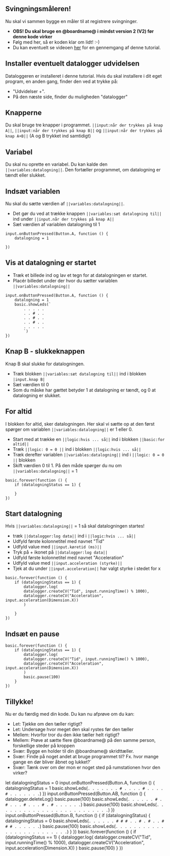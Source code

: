 ## Svingningsmåleren! 
Nu skal vi sammen bygge en måler til at registrere svingninger. 

* **OBS! Du skal bruge en @boardname@ i mindst version 2 (V2) før denne kode virker** 
* Følg med her, så er koden klar om lidt! :-) 
* Du kan eventuelt se videoen [her](http://example.com "testvideoen") for en gennemgang af denne tutorial.

## Installer eventuelt datalogger udvidelsen
Dataloggeren er installeret i denne tutorial. Hvis du skal installere i dit eget program, en anden gang, finder den ved at trykke på:
* "Udvidelser +". 
* På den næste side, finder du muligheden "datalogger"

## Knapperne
Du skal bruge tre knapper i programmet. `||input:når der trykkes på knap A||`, `||input:når der trykkes på knap B||` og `||input:når der trykkes på knap A+B||` (A og B trykket ind samtidigt) 

## Variabel 
Du skal nu oprette en variabel. Du kan kalde den `||variables:datalogning||`. Den fortæller programmet, om datalogning er tændt eller slukket. 

## Indsæt variablen 
Nu skal du sætte værdien af `||variables:datalogning||`. 
* Det gør du ved at trække knappen `||variables:sæt datalogning til||` ind under `||input.når der trykkes på knap A||`
* Sæt værdien af variablen datalogning til 1

```blocks
input.onButtonPressed(Button.A, function () {
    datalogning = 1
    
})
```

## Vis at datalogning er startet
* Træk et billede ind og lav et tegn for at datalogningen er startet. 
* Placér billedet under der hvor du sætter variablen `||variables:datalogning||`

```blocks
input.onButtonPressed(Button.A, function () {
    datalogning = 1
    basic.showLeds(`
        . . . . .
        . . # . .
        . . # . .
        . . # . .
        . . . . .
        `)
})
```

## Knap B - slukkeknappen
Knap B skal slukke for datalogningen. 
* Træk blokken `||variables:sæt datalogning til||` ind i blokken `|input.knap B|`
* Sæt værdien til 0
* Som du måske har gættet betyder 1 at datalogning er tændt, og 0 at datalogning er slukket.

## For altid
I blokken for altid, sker datalogningen. Her skal vi sætte op at den først spørger om variablen `||variables:datalogning||` er 1 eller 0. 
* Start med at trække en `||logic:hvis ... så||` ind i blokken `||basic:for altid||`
* Træk `||logic: 0 = 0 ||` ind i blokken `||logic:hvis ... så||` 
* Træk derefter variablen `||variables:datalogning||` ind i `||logic: 0 = 0 ||` blokken
* Skift værdien 0 til 1. På den måde spørger du nu om `||variables:datalogning||` = 1

```blocks
basic.forever(function () {
    if (datalogningStatus == 1) {

    }
})
```

## Start datalogning
Hvis `||variables:datalogning||` = 1 så skal datalogningen startes! 
* træk `||datalogger:log data||` ind i `||logic:hvis ... så||`
* Udfyld første kolonnetitel med navnet "Tid" 
* Udfyld value med `||input.køretid (ms)||`
* Tryk på + ikonet på `||datalogger:log data||`
* Udfyld første kolonnetitel med navnet "Acceleration" 
* Udfyld value med `||input.acceleration (styrke)||`
* Tjek at du under `||input.acceleration||` har valgt styrke i stedet for x 
 
```blocks
basic.forever(function () {
    if (datalogningStatus == 1) {
        datalogger.log(
        datalogger.createCV("Tid", input.runningTime() % 1000),
        datalogger.createCV("Acceleration", input.acceleration(Dimension.X))
        )
   
    }
})
```


## Indsæt en pause
```blocks
basic.forever(function () {
    if (datalogningStatus == 1) {
        datalogger.log(
        datalogger.createCV("Tid", input.runningTime() % 1000),
        datalogger.createCV("Acceleration", input.acceleration(Dimension.X))
        )
        basic.pause(100)
    }
})
```



 

## Tillykke!
Nu er du færdig med din kode. Du kan nu afprøve om du kan: 
* Let: Tjekke om den tæller rigtigt?
* Let: Undersøge hvor meget den skal rystes før den tæller
* Mellem: Hvorfor tror du den ikke tæller helt rigtigt?
* Mellem: Prøve at sætte flere @boardname@ på den samme person, forskellige steder på kroppen
* Svær: Bygge en holder til din @boardname@ skridttæller.
* Svær: Finde på noget andet at bruge programmet til? Fx. hvor mange gange en dør bliver åbnet og lukket?`
* Svær: Tænk over om der mon er noget sted på rumstationen hvor den virker?


let datalogningStatus = 0
input.onButtonPressed(Button.A, function () {
    datalogningStatus = 1
    basic.showLeds(`
        . . . . .
        . . # . .
        . . # . .
        . . # . .
        . . . . .
        `)
})
input.onButtonPressed(Button.AB, function () {
    datalogger.deleteLog()
    basic.pause(100)
    basic.showLeds(`
        . . . . .
        . # . # .
        . . # . .
        . # . # .
        . . . . .
        `)
    basic.pause(100)
    basic.showLeds(`
        . . . . .
        . . . . .
        . . . . .
        . . . . .
        . . . . .
        `)
})
input.onButtonPressed(Button.B, function () {
    if (datalogningStatus) {
        datalogningStatus = 0
        basic.showLeds(`
            . . . . .
            . # # # .
            . # . # .
            . # # # .
            . . . . .
            `)
        basic.pause(100)
        basic.showLeds(`
            . . . . .
            . . . . .
            . . . . .
            . . . . .
            . . . . .
            `)
    }
})
basic.forever(function () {
    if (datalogningStatus == 1) {
        datalogger.log(
        datalogger.createCV("Tid", input.runningTime() % 1000),
        datalogger.createCV("Acceleration", input.acceleration(Dimension.X))
        )
        basic.pause(100)
    }
})
